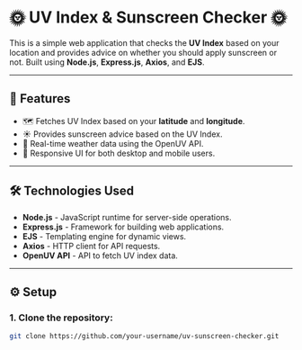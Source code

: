 # 🌞 UV Index & Sunscreen Checker 🌞

This is a simple web application that checks the **UV Index** based on your location and provides advice on whether you should apply sunscreen or not. Built using **Node.js**, **Express.js**, **Axios**, and **EJS**.

---

## 🚀 Features

- 🗺️ Fetches UV Index based on your **latitude** and **longitude**.
- ☀️ Provides sunscreen advice based on the UV Index.
- 🔄 Real-time weather data using the OpenUV API.
- 📱 Responsive UI for both desktop and mobile users.

---

## 🛠️ Technologies Used

- **Node.js** - JavaScript runtime for server-side operations.
- **Express.js** - Framework for building web applications.
- **EJS** - Templating engine for dynamic views.
- **Axios** - HTTP client for API requests.
- **OpenUV API** - API to fetch UV index data.

---

## ⚙️ Setup

### 1. Clone the repository:
```bash
git clone https://github.com/your-username/uv-sunscreen-checker.git
